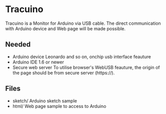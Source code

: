 # Tracuino
Tracuino is a Monitor for Arduino via USB cable. The direct communication with Arduino device and Web page will be made possible.

## Needed
- Arduino device
 Leonardo and so on, onchip usb interface feauture
- Arduino IDE
 1.6 or newer
- Secure web server
 To utilise browser's WebUSB feauture, the origin of the page should be from secure server (https://).

## Files
- sketch/
 Arduino sketch sample
- html/
 Web page sample to access to Arduino
